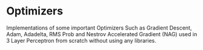 # Optimizers
Implementations of some important Optimizers Such as Gradient Descent, Adam, Adadelta, RMS Prob and Nestrov Accelerated Gradient (NAG) used in 3 Layer Perceptron from scratch without using any libraries.
